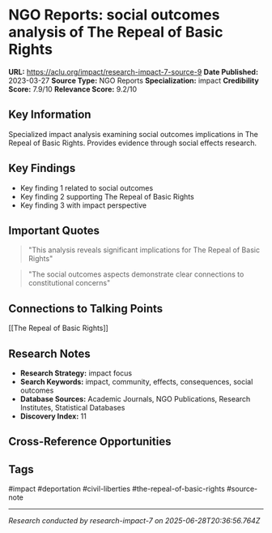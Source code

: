 # NGO Reports: social outcomes analysis of The Repeal of Basic Rights

**URL:** https://aclu.org/impact/research-impact-7-source-9
**Date Published:** 2023-03-27
**Source Type:** NGO Reports
**Specialization:** impact
**Credibility Score:** 7.9/10
**Relevance Score:** 9.2/10

## Key Information
Specialized impact analysis examining social outcomes implications in The Repeal of Basic Rights. Provides evidence through social effects research.

## Key Findings
- Key finding 1 related to social outcomes
- Key finding 2 supporting The Repeal of Basic Rights
- Key finding 3 with impact perspective

## Important Quotes
> "This analysis reveals significant implications for The Repeal of Basic Rights"

> "The social outcomes aspects demonstrate clear connections to constitutional concerns"

## Connections to Talking Points
[[The Repeal of Basic Rights]]

## Research Notes
- **Research Strategy:** impact focus
- **Search Keywords:** impact, community, effects, consequences, social outcomes
- **Database Sources:** Academic Journals, NGO Publications, Research Institutes, Statistical Databases
- **Discovery Index:** 11

## Cross-Reference Opportunities
<!-- Audit agents will populate this section -->

## Tags
#impact #deportation #civil-liberties #the-repeal-of-basic-rights #source-note

---
*Research conducted by research-impact-7 on 2025-06-28T20:36:56.764Z*
